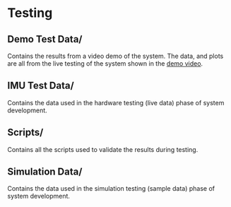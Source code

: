 # Testing

## Demo Test Data/
Contains the results from a video demo of the system. The data, and plots are all from the live testing of the system shown in the [demo video]().

## IMU Test Data/
Contains the data used in the hardware testing (live data) phase of system development.

## Scripts/
Contains all the scripts used to validate the results during testing.

## Simulation Data/
Contains the data used in the simulation testing (sample data) phase of system development.


